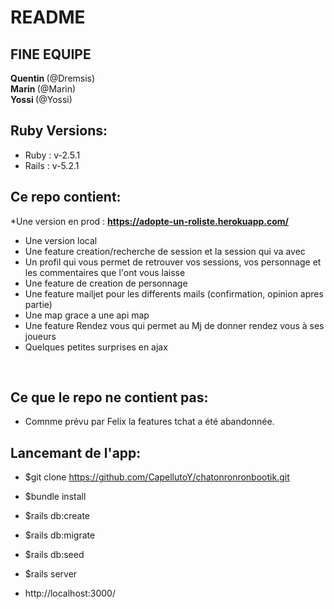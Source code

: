 # README

## FINE EQUIPE
 <strong> Quentin </strong>(@Dremsis)</br>
 <strong> Marin </strong>(@Marin)</br>
 <strong> Yossi </strong>(@Yossi)</br>
## Ruby Versions:

* Ruby : v-2.5.1
* Rails : v-5.2.1

## Ce repo contient:
*Une version en prod : <strong>https://adopte-un-roliste.herokuapp.com/</strong>
* Une version local
* Une feature creation/recherche de session et la session qui va avec 
* Un profil qui vous permet de retrouver vos sessions, vos personnage et les commentaires que l'ont vous laisse
* Une feature de creation de personnage
* Une feature mailjet pour les differents mails (confirmation, opinion apres partie)
* Une map grace a une api map
* Une feature Rendez vous qui permet au Mj de donner rendez vous à ses joueurs
* Quelques petites surprises en ajax
</br>

## Ce que le repo ne contient pas:
* Comnme prévu par Felix la features tchat a été abandonnée.

## Lancemant de l'app:

* $git clone https://github.com/CapellutoY/chatonronronbootik.git

* $bundle install

* $rails db:create

* $rails db:migrate

* $rails db:seed

* $rails server

*  http://localhost:3000/
